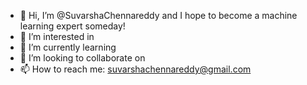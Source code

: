 - 👋 Hi, I’m @SuvarshaChennareddy and I hope to become a machine learning expert someday!
- 👀 I’m interested in 
- 🌱 I’m currently learning 
- 💞️ I’m looking to collaborate on 
- 📫 How to reach me: suvarshachennareddy@gmail.com

<!---
SuvarshaChennareddy/SuvarshaChennareddy is a ✨ special ✨ repository because its `README.md` (this file) appears on your GitHub profile.
You can click the Preview link to take a look at your changes.
--->
